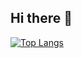 ## Hi there 👋

[![Top Langs](https://github-readme-stats.vercel.app/api/top-langs/?username=Sami-Ansari)](https://github.com/anuraghazra/github-readme-stats)
<!--
**Sami-Ansari/Sami-Ansari** is a ✨ _special_ ✨ repository because its `README.md` (this file) appears on your GitHub profile.

Here are some ideas to get you started:

- 🔭 I’m currently working on ...
- 🌱 I’m currently learning ...
- 👯 I’m looking to collaborate on ...
- 🤔 I’m looking for help with ...
- 💬 Ask me about ...
- 📫 How to reach me: ...
- 😄 Pronouns: ...
- ⚡ Fun fact: ...
-->
